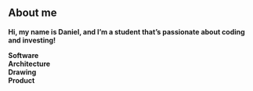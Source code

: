 <strong> About me
---
Hi, my name is Daniel, and I’m a student that’s passionate about coding and investing!

Software <br />
Architecture <br />
Drawing <br />
Product <br />
